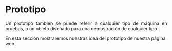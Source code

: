 # **Prototipo**

<p align = "justify">Un prototipo también se puede referir a cualquier tipo de máquina en pruebas, o un objeto diseñado para una demostración de cualquier tipo.</p>

<p align = "justif">En esta sección mostraremos nuestras idea del prototipo de nuestra página web.</p>